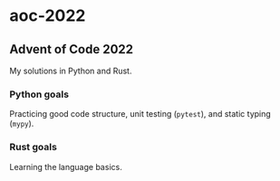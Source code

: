 # aoc-2022
## Advent of Code 2022

My solutions in Python and Rust.

### Python goals
Practicing good code structure, unit testing (`pytest`), and static typing (`mypy`).

### Rust goals
Learning the language basics.
